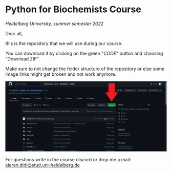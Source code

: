 # Python for Biochemists Course

*Heidelberg University, summer semester 2022*

Dear all, 

this is the repository that we will use during our course. 

You can download it by clicking on the green "_CODE_" button and choosing "Download ZIP".

Make sure to not change the folder structure of the repository or else some image links might get broken and not work anymore.

<div>
<img src="images/explanation_download.png" width="700"/>
</div>

For questions write in the course discord or drop me a mail: kieran.didi@stud.uni-heidelberg.de
